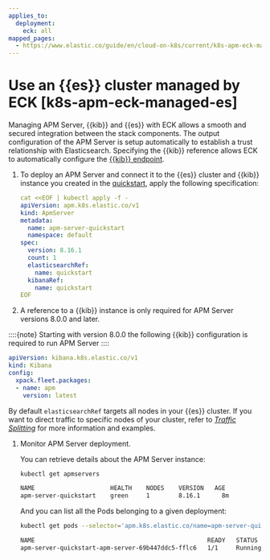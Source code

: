 ```yaml
---
applies_to:
  deployment:
    eck: all
mapped_pages:
  - https://www.elastic.co/guide/en/cloud-on-k8s/current/k8s-apm-eck-managed-es.html
---
```


# Use an {{es}} cluster managed by ECK [k8s-apm-eck-managed-es]

Managing APM Server, {{kib}} and {{es}} with ECK allows a smooth and secured integration between the stack components. The output configuration of the APM Server is setup automatically to establish a trust relationship with Elasticsearch. Specifying the {{kib}} reference allows ECK to automatically configure the [{{kib}} endpoint](/solutions/observability/apps/configure-kibana-endpoint.md).

1. To deploy an APM Server and connect it to the {{es}} cluster and {{kib}} instance you created in the [quickstart](deploy-an-orchestrator.md), apply the following specification:

    ```yaml
    cat <<EOF | kubectl apply -f -
    apiVersion: apm.k8s.elastic.co/v1
    kind: ApmServer
    metadata:
      name: apm-server-quickstart
      namespace: default
    spec:
      version: 8.16.1
      count: 1
      elasticsearchRef:
        name: quickstart
      kibanaRef:
        name: quickstart
    EOF
    ```

1. A reference to a {{kib}} instance is only required for APM Server versions 8.0.0 and later.


::::{note}
Starting with version 8.0.0 the following {{kib}} configuration is required to run APM Server
::::


```yaml
apiVersion: kibana.k8s.elastic.co/v1
kind: Kibana
config:
  xpack.fleet.packages:
  - name: apm
    version: latest
```

By default `elasticsearchRef` targets all nodes in your {{es}} cluster. If you want to direct traffic to specific nodes of your cluster, refer to [*Traffic Splitting*](requests-routing-to-elasticsearch-nodes.md) for more information and examples.

1. Monitor APM Server deployment.

    You can retrieve details about the APM Server instance:

    ```sh
    kubectl get apmservers
    ```

    ```sh
    NAME                     HEALTH    NODES    VERSION   AGE
    apm-server-quickstart    green     1        8.16.1      8m
    ```

    And you can list all the Pods belonging to a given deployment:

    ```sh
    kubectl get pods --selector='apm.k8s.elastic.co/name=apm-server-quickstart'
    ```

    ```sh
    NAME                                                READY   STATUS    RESTARTS   AGE
    apm-server-quickstart-apm-server-69b447ddc5-fflc6   1/1     Running   0          2m50s
    ```
